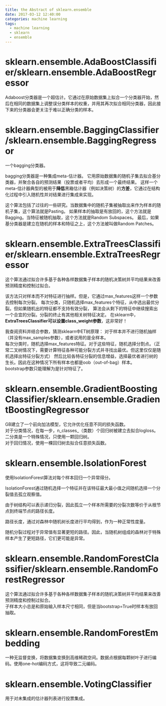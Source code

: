 ```yaml
---
title: the Abstract of sklearn.ensemble
date: 2017-03-12 12:40:00
categories: machine learning
tags: 
  - machine learning
  - sklearn
  - ensemble
---
```


# sklearn.ensemble.AdaBoostClassifier/sklearn.ensemble.AdaBoostRegressor

Adaboost分类器是一个超估计。它通过在原始数据集上拟合一个分类器开始，然后在相同的数据集上调整误分类样本的权重，并用其再次拟合相同分类器，因此接下来的分类器会更关注于难以正确分类的样本。

# sklearn.ensemble.BaggingClassifier/sklearn.ensemble.BaggingRegressor

一个bagging分类器。

bagging分类器是一种集成meta-估计器。
它用原始数据集的随机子集去拟合基分类器，并聚合各自的预测结果（投票或者平均）去形成一个最终结果。
这样一个meta-估计器典型的被用于**降低**黑箱估计器（例如决策树）的**方差**，它通过在结构化过程中引入随机性并对结果进行集成来实现。

这个算法包括了过往的一些研究。当数据集中的随机子集被抽取出来作为样本的随机子集，这个算法就是Pasting。
如果样本的抽取是有放回的，这个方法就是Bagging。当特征被随机抽取，这个方法就是Random Subspaces。
最后，如果基分类器是建立在随机的样本和特征之上，这个方法被叫做Random Patches。

# sklearn.ensemble.ExtraTreesClassifier/sklearn.ensemble.ExtraTreesRegressor

这个算法通过拟合许多基于各种各样数据集子样本的随机决策树并平均结果来改善预测精度和控制过拟合。

该方法只对样本而不对特征进行抽样。但是，它通过max_features这样一个参数去控制每次分裂。
每次分类，只随机选择max_features个特征，从中选出最优分裂。但如果随机出的特征都不支持有效分裂，
算法会从剩下的特征中继续搜索出一个合宜的分裂。分裂的终止有其他相关树特征决定。
在sklearn中，**ExtraTreesClassifier可以设置class_weight参数**，这非常好！

我查阅资料并结合参数，猜测sklearn中ET树原理： 
对于样本并不进行随机抽样（并没有max_samples参数），或者说用的是全样本。  
每次分类时，随机选择max_features特征。对于这些特征，随机选择分割点。（正常二叉树情况下，需要计算特征各种可能分裂方式并寻找出最优。但这里仅仅是随机选择出特征分裂方式）
然后比较各特征分裂的信息增益，选择最优者进行树的生长。因此在这种情况下所有样本也都是oob（out-of-bag）样本。  
bootstrap参数只能理解为是针对特征了。

# sklearn.ensemble.GradientBoostingClassifier/sklearn.ensemble.GradientBoostingRegressor

GB建立了一个前向加法模型，它允许优化任意不同的损失函数。  
对于分类情况，在每一步，n_classes_（类数）个回归树被建立去拟合logloss。二分类是一个特殊情况，只使用一颗回归树。  
对于回归情况，使用一棵回归树去拟合任意损失函数。

# sklearn.ensemble.IsolationForest

使用IsolationForest算法对每个样本回归一个异常得分。

IsolationForest通过随机选择一个特征并在该特征最大最小值之间随机选择一个分裂值去孤立观察值。

由于树结构可以表示递归分裂，因此孤立一个样本所需要的分裂次数等价于从根节点到终端节点的路径长度。

路径长度，通过对森林中随机树长度进行平均得到，作为一种正常性度量。

随机分裂过程对于异常值有显著更短的路径。因此，当随机树组成的森林对于特殊样本产生了更短路径，它们更可能是异常。

# sklearn.ensemble.RandomForestClassifier/sklearn.ensemble.RandomForestRegressor

这个算法通过拟合许多基于各种各样数据集子样本的随机决策树并平均结果来改善预测精度和控制过拟合。  
子样本大小总是和原始输入样本尺寸相同，但是当bootstrap=True时样本有放回抽取。

# sklearn.ensemble.RandomForestEmbedding

一种无监督变换，将数据集变换到高维稀疏空间。数据点根据每颗树叶子进行编码。使用one-hot编码方式，这将导致二元编码。

# sklearn.ensemble.VotingClassifier

用于对未集成的估计器列表进行投票集成。
